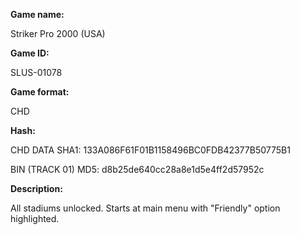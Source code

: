 **Game name:**

Striker Pro 2000 (USA)

**Game ID:**

SLUS-01078

**Game format:**

CHD

**Hash:**

CHD DATA SHA1: 133A086F61F01B1158496BC0FDB42377B50775B1

BIN (TRACK 01) MD5: d8b25de640cc28a8e1d5e4ff2d57952c

**Description:**

All stadiums unlocked. Starts at main menu with "Friendly" option highlighted.